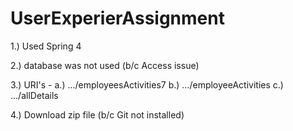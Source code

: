 # UserExperierAssignment


1.) Used Spring 4

2.) database was not used (b/c Access issue)

3.) URI's - a.) .../employeesActivities7
            b.) .../employeeActivities
            c.) .../allDetails

4.) Download zip file (b/c Git not installed)
